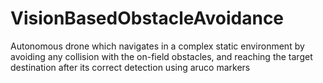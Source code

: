# VisionBasedObstacleAvoidance
Autonomous drone which navigates in a complex static environment by avoiding any collision with the on-field obstacles, and reaching the target destination after its correct detection using aruco markers
